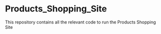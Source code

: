# Products_Shopping_Site
This repository contains all the relevant code to run the Products Shopping Site
